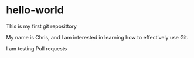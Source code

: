 # hello-world
This is my first git reposittory

My name is Chris, and I am interested in learning how to effectively use Git.

I am testing Pull requests
